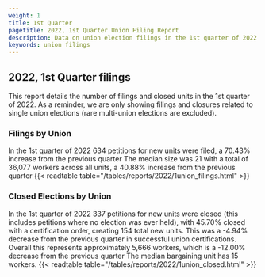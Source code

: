 ```yaml
---
weight: 1
title: 1st Quarter
pagetitle: 2022, 1st Quarter Union Filing Report
description: Data on union election filings in the 1st quarter of 2022
keywords: union filings
---
```


## 2022, 1st Quarter filings

This report details the number of filings and closed units in the 1st quarter of 2022. As a reminder, we are only showing filings and closures related to single union elections (rare multi-union elections are excluded).

### Filings by Union
In the 1st quarter of 2022 634 petitions for new units were filed, a 70.43% increase from the previous quarter The median size was 21 with a total of 36,077 workers across all units, a 40.88% increase from the previous quarter
{{< readtable table="/tables/reports/2022/1union_filings.html" >}}

### Closed Elections by Union
In the 1st quarter of 2022 337 petitions for new units were closed (this includes petitions where no election was ever held), with 45.70% closed with a certification order, creating 154 total new units. This was a -4.94% decrease from the previous quarter in successful union certifications. Overall this represents approximately 5,666 workers, which is a -12.00% decrease from the previous quarter The median bargaining unit has 15 workers.
{{< readtable table="/tables/reports/2022/1union_closed.html" >}}
